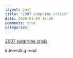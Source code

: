 ```yaml
---
layout: post
title: "2007 subprime crisis"
date: 2008-01-09 19:28
comments: true
categories: 
---
```


<a href="http://en.wikipedia.org/wiki/2007_subprime_mortgage_financial_crisis">2007 subprime crisis</a><br/><p>interesting read</p>
